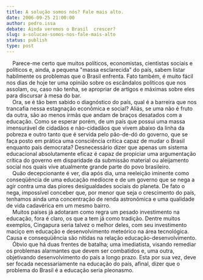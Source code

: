 ```yaml
---
title: A solução somos nós? Fale mais alto.
date: 2006-09-25 21:00:00
author: pedro.issa
debate: Ainda veremos o Brasil  crescer?
slug: a-solucao-somos-nos-fale-mais-alto
status: publish 
type: post
---
```


    Parece-me certo que muitos políticos, economistas, cientistas sociais e políticos e, ainda, a pequena "massa esclarecida" do país, sabem listar habilmente os problemas que o Brasil enfrenta. Fato também, é muito fácil nos dias de hoje ter uma opinião sobre os escândalos políticos que nos assolam, ou, caso não tenha, se apropriar de artigos e máximas sobre eles para discursar à mesa do bar.   
    Ora, se é tão bem sabido o diagnóstico do país, qual é a barreira que nos trancafia nessa estagnação econômica e social? Aliás, se uma não é fruto da outra, são ao menos irmãs que andam de braços desatados com a educação. Como se esperar porém, de um país que possui uma massa imensurável de cidadãos e não-cidadãos que vivem abaixo da linha da pobreza e outro tanto que é servida pelo pão-de-dó do governo, que se faça posto em prática uma consciência crítica capaz de mudar o Brasil enquanto país democrata? Desnecessário dizer que apenas um sistema educacional absolutamente eficaz é capaz de propiciar uma argumentação crítica do governo em disparidade da submissão material ou aleijamento social nos quais vive atualmente grande parte do povo brasileiro.  
    Quão decepcionante é ver, dia após dia, uma reeleição iminente como conseqüência de uma educação medíocre e de um governo que se nega a agir contra uma das piores desigualdades sociais do planeta. De fato o nega, impossível conceber que, por menor que seja o crescimento do país, tenhamos ainda uma concentração de renda astronômica e uma qualidade de vida cadavérica em um mesmo bairro.  
    Muitos países já adotaram como regra um pesado investimento na educação, fora é claro, os que a tem já como tradição. Dentre muitos exemplos, Cingapura seria talvez o melhor deles, com seu investimento maciço em educação e desenvolvimento meteórico na área tecnológica. Causa e consequüência são nítidas na relação educação-desenvolvimento.  
    Óbvio que há duas frentes de batalha; uma imediatista, visando remediar os problemas alarmantes que devem ser combatidos e, uma outra, objetivando desenvolvimento do país a longo prazo. Esta por sua vez, deve ser focada necessariamente na educação do país, afinal, dizer que o problema do Brasil é a educação seria pleonasmo.  

